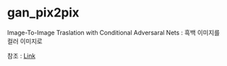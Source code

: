 # gan_pix2pix
Image-To-Image Traslation with Conditional Adversaral Nets : 흑백 이미지를 컬러 이미지로 

참조 : [Link](https://arxiv.org/abs/1611.07004)

